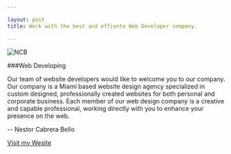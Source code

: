 ```yaml
---

layout: post
title: Work with the best and effiente Web Developer company.

---
```



![NCB](https://gallery.mailchimp.com/4d6e65f30cdd4fef9a2e8bac4/images/d2281057-74d7-4a22-94f8-ba3bb54b0bd1.png)



###Web Developing

Our team of website developers would like to welcome you to our company. Our company is a Miami based website design agency specialized in custom designed, professionally created websites for both personal and corporate business. Each member of our web design company is a creative and capable professional, working directly with you to enhance your presence on the web.



-- 
Nestor Cabrera Bello


[Visit my Wesite](https://nestorcbello.com)
